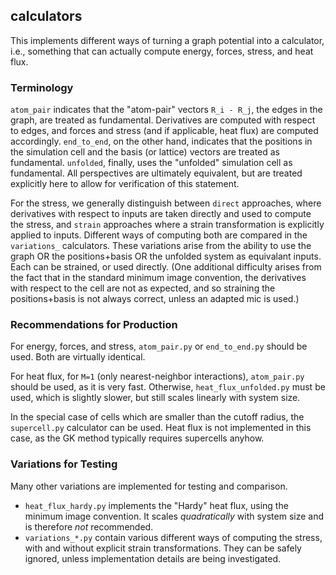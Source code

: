 ## calculators

This implements different ways of turning a graph potential into a calculator, i.e., something that can actually compute energy, forces, stress, and heat flux.

### Terminology

`atom_pair` indicates that the "atom-pair" vectors `R_i - R_j`, the edges in the graph, are treated as fundamental. Derivatives are computed with respect to edges, and forces and stress (and if applicable, heat flux) are computed accordingly. `end_to_end`, on the other hand, indicates that the positions in the simulation cell and the basis (or lattice) vectors are treated as fundamental. `unfolded`, finally, uses the "unfolded" simulation cell as fundamental. All perspectives are ultimately equivalent, but are treated explicitly here to allow for verification of this statement.

For the stress, we generally distinguish between `direct` approaches, where derivatives with respect to inputs are taken directly and used to compute the stress, and `strain` approaches where a strain transformation is explicitly applied to inputs. Different ways of computing both are compared in the `variations_` calculators. These variations arise from the ability to use the graph OR the positions+basis OR the unfolded system as equivalant inputs. Each can be strained, or used directly. (One additional difficulty arises from the fact that in the standard minimum image convention, the derivatives with respect to the cell are not as expected, and so straining the positions+basis is not always correct, unless an adapted mic is used.)

### Recommendations for Production

For energy, forces, and stress, `atom_pair.py` or `end_to_end.py` should be used. Both are virtually identical.

For heat flux, for `M=1` (only nearest-neighbor interactions), `atom_pair.py` should be used, as it is very fast. Otherwise, `heat_flux_unfolded.py` must be used, which is slightly slower, but still scales linearly with system size.

In the special case of cells which are smaller than the cutoff radius, the `supercell.py` calculator can be used. Heat flux is not implemented in this case, as the GK method typically requires supercells anyhow.

### Variations for Testing

Many other variations are implemented for testing and comparison.

- `heat_flux_hardy.py` implements the "Hardy" heat flux, using the minimum image convention. It scales *quadratically* with system size and is therefore *not* recommended.
- `variations_*.py` contain various different ways of computing the stress, with and without explicit strain transformations. They can be safely ignored, unless implementation details are being investigated.
